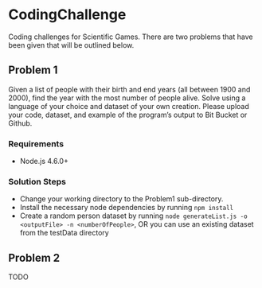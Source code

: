 # CodingChallenge
Coding challenges for Scientific Games.  There are two problems that have been
given that will be outlined below.

## Problem 1
Given a list of people with their birth and end years (all between 1900 and 2000),
find the year with the most number of people alive.  Solve using a language of your
choice and dataset of your own creation.  Please upload your code, dataset, and
example of the program’s output to Bit Bucket or Github.

### Requirements
* Node.js 4.6.0+

### Solution Steps
- Change your working directory to the Problem1 sub-directory.
- Install the necessary node dependencies by running `npm install`
- Create a random person dataset by running `node generateList.js -o <outputFile> -n <numberOfPeople>`,
OR you can use an existing dataset from the testData directory

## Problem 2
TODO
